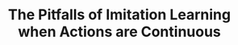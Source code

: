 ---
title: "The Pitfalls of Imitation Learning when Actions are Continuous"
collection: publications
category: preprint
authors: "<b>Max Simchowitz</b>, Daniel Pfrommer, Ali Jadbabaie"
venue: 'preprint'
year: 2025
selected: true
paperurl: 'https://arxiv.org/abs/2503.09722'
---